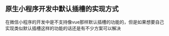 ## 原生小程序开发中默认插槽的实现方式
在微信小程序的开发中是不支持像vue那样默认插槽的功能的，但是如果想要自己实现类似默认插槽这样的功能的话还是有不少方案可以解决

<!--stackedit_data:
eyJoaXN0b3J5IjpbNjQ4Nzc4NDYwLDIwNDAyOTc2MjJdfQ==
-->
